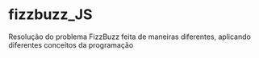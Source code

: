 # fizzbuzz_JS
Resolução do problema FizzBuzz feita de maneiras diferentes, aplicando diferentes conceitos da programação
